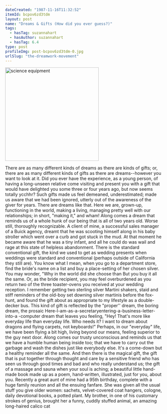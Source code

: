 ```yaml
---
dateCreated: "1987-11-16T11:32:52"
itemId: bcpov6zd3tdm
layout: post
name: "Dreams & Gifts (How did you ever guess?)"
tags:
  - hasTag: suzannahart
  - hasAuthor: suzannahart
  - hasTag: 6.4
type: post
profileImg: post-bcpov6zd3tdm-0.jpg
urlSlug: "the-dreamwork-movement"
---
```


<img src="../images/post-bcpov6zd3tdm-0.jpg" alt="science equipment" width="300" height="auto"/>

There are as many different kinds of dreams as there are kinds of gifts; or, there are as many different kinds of gifts as there are dreams--however you want to look at it. Did you ever have the experience, as a young person, of having a long-unseen relative come visiting and present you with a gift that would have delighted you some three or four years ago, but now seems totally ycchhr? Such gifts made us feel demeaned, underestimated; made us aware that we had been ignored, utterly out of the awareness of the giver for years. There are dreams like that. Here we are, grown-up, functioning in the world, making a living, managing pretty well with our relationships; in short, "making it," and wham! Along comes a dream that reminds us of a whole hunk of our being that is all of two years old. Worse still, thoroughly recognizable. A client of mine, a successful sales manager of a Buick agency, dreamt that he was scooting himself along in his baby stroller which went over a curb and got stuck in the mud. At that moment he became aware that he was a tiny infant, and all he could do was wail and rage at this state of helpless abandonment. There is the standard conventional gift, the kind we used to get as wedding presents when weddings were standard and conventional (perhaps outside of California they still are). You know what I mean, when you go to a department store, find the bride's name on a list and buy a place-setting of her chosen silver. You may wonder, "Why in the world did she choose than But you buy it all the same. Or, as the bride recipient, you may feel overburdened as you return two of the three toaster-ovens you received at your wedding reception. I remember getting two sterling silver Martini shakers, staid and stiff reminders of the old-boy set downing silver martinis before the fox-hunt, and found the gift about as appropriate to my lifestyle as a double-decker bus. This kind of gift is reflected by the "proper'' dream, the boring dream, the prosaic Here-l-am-as-a-secretaryentering-a-business-letter-into-a -computer dream that leaves you feeling, "Hey! That's more like everyday life than everyday life. Who needs it? I want to dream about dragons and flying carpets, not keyboards!" Perhaps, in our "everyday" life, we have been flying a bit high, living beyond our means, feeling superior to the guy next door. Along comes our trusty unconscious and reminds us that we have a humble human being inside too; that we have to carry out the garbage and wash the dishes just like everybody else. It's a come-down but a healthy reminder all the same. And then there is the magical gift, the gift that is put together through thought and care by a sensitive friend who has seen us through good times and bad and who really understand us; the gift of a massage and sauna when your soul is aching; a beautiful little hand-made book made up as a poem, hand-written, illustrated, just for you, about you. Recently a great aunt of mine had a 95th birthday, complete with a huge family reunion and all the ensuing fanfare. She was given all the usual stuff you give older women: sachets, velvet-covered coat hangers, cologne, daily devotional books, a potted plant. My brother, in one of his customary strokes of genius, brought her a funny, cuddly stuffed animal, an amazing long-haired calico cat






